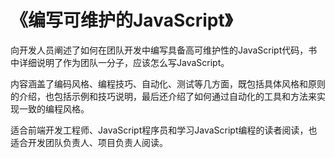 
《编写可维护的JavaScript》
====

向开发人员阐述了如何在团队开发中编写具备高可维护性的JavaScript代码，书中详细说明了作为团队一分子，应该怎么写JavaScript。


内容涵盖了编码风格、编程技巧、自动化、测试等几方面，既包括具体风格和原则的介绍，也包括示例和技巧说明，最后还介绍了如何通过自动化的工具和方法来实现一致的编程风格。


适合前端开发工程师、JavaScript程序员和学习JavaScript编程的读者阅读，也适合开发团队负责人、项目负责人阅读。